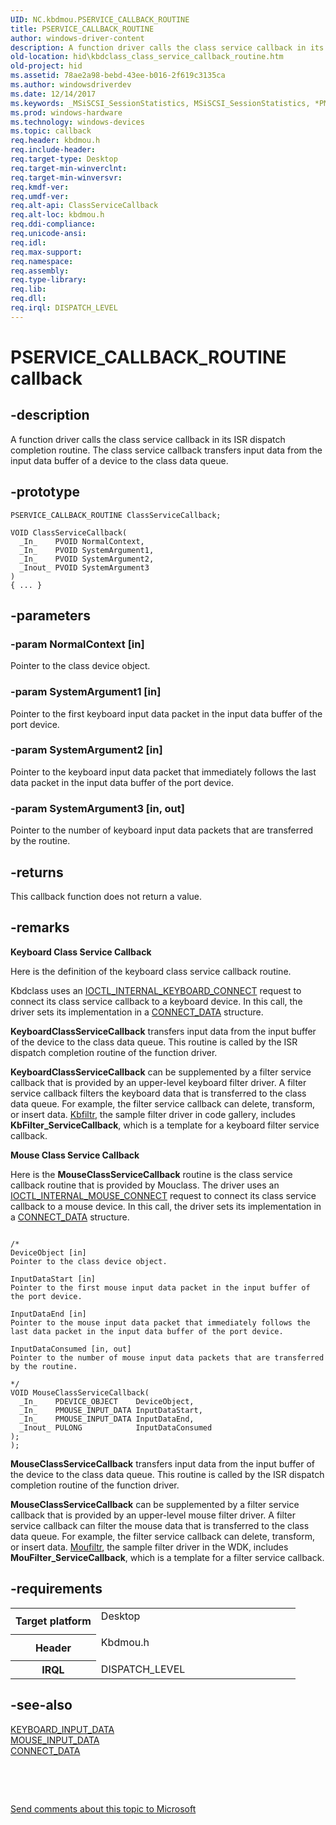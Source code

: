 ```yaml
---
UID: NC.kbdmou.PSERVICE_CALLBACK_ROUTINE
title: PSERVICE_CALLBACK_ROUTINE
author: windows-driver-content
description: A function driver calls the class service callback in its ISR dispatch completion routine. The class service callback transfers input data from the input data buffer of a device to the class data queue.
old-location: hid\kbdclass_class_service_callback_routine.htm
old-project: hid
ms.assetid: 78ae2a98-bebd-43ee-b016-2f619c3135ca
ms.author: windowsdriverdev
ms.date: 12/14/2017
ms.keywords: _MSiSCSI_SessionStatistics, MSiSCSI_SessionStatistics, *PMSiSCSI_SessionStatistics, PMSiSCSI_SessionStatistics
ms.prod: windows-hardware
ms.technology: windows-devices
ms.topic: callback
req.header: kbdmou.h
req.include-header: 
req.target-type: Desktop
req.target-min-winverclnt: 
req.target-min-winversvr: 
req.kmdf-ver: 
req.umdf-ver: 
req.alt-api: ClassServiceCallback
req.alt-loc: kbdmou.h
req.ddi-compliance: 
req.unicode-ansi: 
req.idl: 
req.max-support: 
req.namespace: 
req.assembly: 
req.type-library: 
req.lib: 
req.dll: 
req.irql: DISPATCH_LEVEL
---
```


# PSERVICE_CALLBACK_ROUTINE callback



## -description
A function driver calls the class service callback in its ISR dispatch completion routine. The class service callback transfers input data from the input data buffer of a device to the class data queue. 



## -prototype

````
PSERVICE_CALLBACK_ROUTINE ClassServiceCallback;

VOID ClassServiceCallback(
  _In_    PVOID NormalContext,
  _In_    PVOID SystemArgument1,
  _In_    PVOID SystemArgument2,
  _Inout_ PVOID SystemArgument3
)
{ ... }
````


## -parameters

### -param NormalContext [in]

Pointer to the class device object.


### -param SystemArgument1 [in]

Pointer to the first keyboard input data packet in the input data buffer of the port device.


### -param SystemArgument2 [in]

Pointer to the keyboard input data packet that immediately follows the last data packet in the input data buffer of the port device.


### -param SystemArgument3 [in, out]

Pointer to the number of keyboard input data packets that are transferred by the routine.


## -returns
This callback function does not return a value.


## -remarks
<b>Keyboard Class Service Callback</b>

Here is the definition of the  keyboard class service callback routine.

Kbdclass uses an <a href="..\kbdmou\ni-kbdmou-ioctl_internal_keyboard_connect.md">IOCTL_INTERNAL_KEYBOARD_CONNECT</a> request to connect its class service callback to a keyboard device. In this call, the driver sets  its implementation in a <a href="hid.connect_data__kbdclass_">CONNECT_DATA</a> structure.

<b>KeyboardClassServiceCallback</b> transfers input data from the input buffer of the device to the class data queue. This routine is called by the ISR dispatch completion routine of the function driver.

<b>KeyboardClassServiceCallback</b> can be supplemented by a filter service callback that is provided by an upper-level keyboard filter driver. A filter service callback filters the keyboard data that is transferred to the class data queue. For example, the filter service callback can delete, transform, or insert data. <a href="http://go.microsoft.com/fwlink/p/?linkid=256125">Kbfiltr</a>, the sample filter driver in code gallery, includes <b>KbFilter_ServiceCallback</b>, which is a template for a keyboard filter service callback.

<b>Mouse Class Service Callback</b>

Here is the <b>MouseClassServiceCallback</b> routine is the class service callback routine that is provided by Mouclass. The driver uses an <a href="..\kbdmou\ni-kbdmou-ioctl_internal_mouse_connect.md">IOCTL_INTERNAL_MOUSE_CONNECT</a> request to connect its class service callback to a mouse device. In this call, the driver sets  its implementation in a <a href="hid.connect_data__kbdclass_">CONNECT_DATA</a> structure.


<pre class="syntax" xml:space="preserve"><code>
/*
DeviceObject [in] 
Pointer to the class device object.

InputDataStart [in] 
Pointer to the first mouse input data packet in the input buffer of the port device.

InputDataEnd [in] 
Pointer to the mouse input data packet that immediately follows the last data packet in the input data buffer of the port device.

InputDataConsumed [in, out] 
Pointer to the number of mouse input data packets that are transferred by the routine.

*/
VOID MouseClassServiceCallback(
  _In_    PDEVICE_OBJECT    DeviceObject,
  _In_    PMOUSE_INPUT_DATA InputDataStart,
  _In_    PMOUSE_INPUT_DATA InputDataEnd,
  _Inout_ PULONG            InputDataConsumed
);
);
</code></pre>


<b>MouseClassServiceCallback</b> transfers input data from the input buffer of the device to the class data queue. This routine is called by the ISR dispatch completion routine of the function driver.

<b>MouseClassServiceCallback</b> can be supplemented by a filter service callback that is provided by an upper-level mouse filter driver. A filter service callback can filter the mouse data that is transferred to the class data queue. For example, the filter service callback can delete, transform, or insert data. <a href="http://go.microsoft.com/fwlink/p/?linkid=256135">Moufiltr</a>, the sample filter driver in the WDK, includes <b>MouFilter_ServiceCallback</b>, which is a template for a filter service callback.


## -requirements
<table>
<tr>
<th width="30%">
Target platform

</th>
<td width="70%">
<dl>
<dt>Desktop</dt>
</dl>
</td>
</tr>
<tr>
<th width="30%">
Header

</th>
<td width="70%">
<dl>
<dt>Kbdmou.h</dt>
</dl>
</td>
</tr>
<tr>
<th width="30%">
IRQL

</th>
<td width="70%">
DISPATCH_LEVEL

</td>
</tr>
</table>

## -see-also
<dl>
<dt>
<a href="hid.keyboard_input_data">KEYBOARD_INPUT_DATA</a>
</dt>
<dt>
<a href="hid.mouse_input_data">MOUSE_INPUT_DATA</a>
</dt>
<dt>
<a href="hid.connect_data__kbdclass_">CONNECT_DATA</a>
</dt>
</dl>
 

 

<a href="mailto:wsddocfb@microsoft.com?subject=Documentation%20feedback [hid\hid]:%20PSERVICE_CALLBACK_ROUTINE callback function%20 RELEASE:%20(12/14/2017)&amp;body=%0A%0APRIVACY STATEMENT%0A%0AWe use your feedback to improve the documentation. We don't use your email address for any other purpose, and we'll remove your email address from our system after the issue that you're reporting is fixed. While we're working to fix this issue, we might send you an email message to ask for more info. Later, we might also send you an email message to let you know that we've addressed your feedback.%0A%0AFor more info about Microsoft's privacy policy, see http://privacy.microsoft.com/en-us/default.aspx." title="Send comments about this topic to Microsoft">Send comments about this topic to Microsoft</a>

